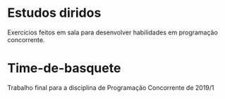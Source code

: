 # Estudos diridos
Exercicios feitos em sala para desenvolver habilidades em programação concorrente.

# Time-de-basquete
Trabalho final para a disciplina de Programação Concorrente de 2019/1
